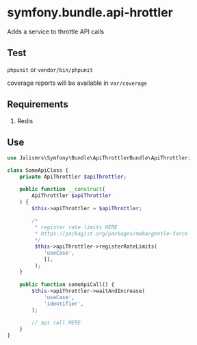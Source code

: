 # symfony.bundle.api-hrottler

Adds a service to throttle API calls

## Test

`phpunit` or `vendor/bin/phpunit`

coverage reports will be available in `var/coverage`

## Requirements

1. Redis

## Use

```php
use Jalismrs\Symfony\Bundle\ApiThrottlerBundle\ApiThrottler;

class SomeApiClass {
    private ApiThrottler $apiThrottler;

    public function __construct(
        ApiThrottler $apiThrottler
    ) {
        $this->apiThrottler = $apiThrottler;
        
        /*
         * register rate limits HERE
         * https://packagist.org/packages/maba/gentle-force
         */
         $this->apiThrottler->registerRateLimits(
            'useCase',
            [],
         );
    }
    
    public function someApiCall() {
        $this->apiThrottler->waitAndIncrease(
            'useCase',
            'identifier',
        );
        
        // api call HERE
    }
}
```
